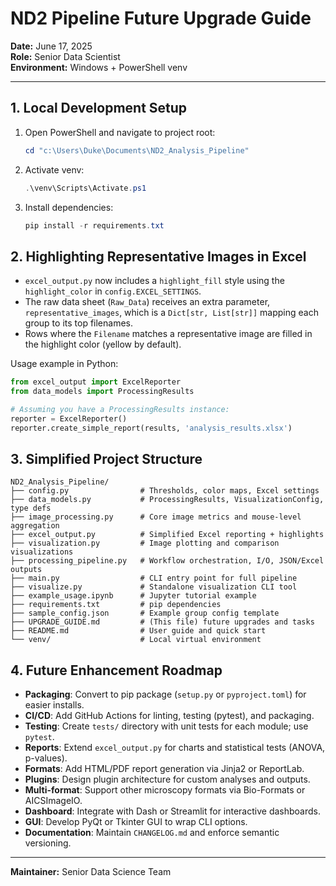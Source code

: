# ND2 Pipeline Future Upgrade Guide

**Date:** June 17, 2025  
**Role:** Senior Data Scientist  
**Environment:** Windows + PowerShell venv

---

## 1. Local Development Setup

1. Open PowerShell and navigate to project root:
   ```powershell
   cd "c:\Users\Duke\Documents\ND2_Analysis_Pipeline"
   ```
2. Activate venv:
   ```powershell
   .\venv\Scripts\Activate.ps1
   ```
3. Install dependencies:
   ```powershell
   pip install -r requirements.txt
   ```

## 2. Highlighting Representative Images in Excel

- `excel_output.py` now includes a `highlight_fill` style using the `highlight_color` in `config.EXCEL_SETTINGS`.
- The raw data sheet (`Raw_Data`) receives an extra parameter, `representative_images`, which is a `Dict[str, List[str]]` mapping each group to its top filenames.
- Rows where the `Filename` matches a representative image are filled in the highlight color (yellow by default).

Usage example in Python:
```python
from excel_output import ExcelReporter
from data_models import ProcessingResults

# Assuming you have a ProcessingResults instance:
reporter = ExcelReporter()
reporter.create_simple_report(results, 'analysis_results.xlsx')
```

## 3. Simplified Project Structure

```
ND2_Analysis_Pipeline/
├── config.py                # Thresholds, color maps, Excel settings
├── data_models.py           # ProcessingResults, VisualizationConfig, type defs
├── image_processing.py      # Core image metrics and mouse-level aggregation
├── excel_output.py          # Simplified Excel reporting + highlights
├── visualization.py         # Image plotting and comparison visualizations
├── processing_pipeline.py   # Workflow orchestration, I/O, JSON/Excel outputs
├── main.py                  # CLI entry point for full pipeline
├── visualize.py             # Standalone visualization CLI tool
├── example_usage.ipynb      # Jupyter tutorial example
├── requirements.txt         # pip dependencies
├── sample_config.json       # Example group config template
├── UPGRADE_GUIDE.md         # (This file) future upgrades and tasks
├── README.md                # User guide and quick start
└── venv/                    # Local virtual environment
```

## 4. Future Enhancement Roadmap

- **Packaging**: Convert to pip package (`setup.py` or `pyproject.toml`) for easier installs.
- **CI/CD**: Add GitHub Actions for linting, testing (pytest), and packaging.
- **Testing**: Create `tests/` directory with unit tests for each module; use `pytest`.
- **Reports**: Extend `excel_output.py` for charts and statistical tests (ANOVA, p-values).
- **Formats**: Add HTML/PDF report generation via Jinja2 or ReportLab.
- **Plugins**: Design plugin architecture for custom analyses and outputs.
- **Multi-format**: Support other microscopy formats via Bio-Formats or AICSImageIO.
- **Dashboard**: Integrate with Dash or Streamlit for interactive dashboards.
- **GUI**: Develop PyQt or Tkinter GUI to wrap CLI options.
- **Documentation**: Maintain `CHANGELOG.md` and enforce semantic versioning.

---

**Maintainer:** Senior Data Science Team
